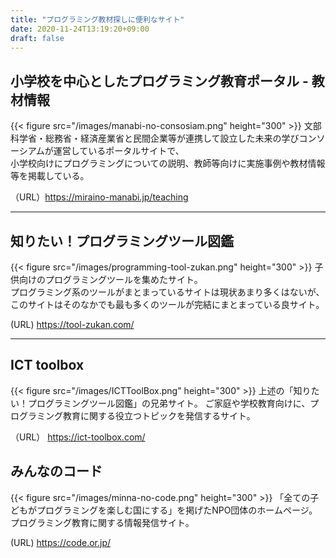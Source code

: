 ```yaml
---
title: "プログラミング教材探しに便利なサイト"
date: 2020-11-24T13:19:20+09:00
draft: false
---
```


## 小学校を中心としたプログラミング教育ポータル - 教材情報
{{< figure src="/images/manabi-no-consosiam.png" height="300" >}}
文部科学省・総務省・経済産業省と民間企業等が連携して設立した未来の学びコンソーシアムが運営しているポータルサイトで、  
小学校向けにプログラミングについての説明、教師等向けに実施事例や教材情報等を掲載している。

（URL）https://miraino-manabi.jp/teaching

- - -
## 知りたい！プログラミングツール図鑑
{{< figure src="/images/programming-tool-zukan.png" height="300" >}}
子供向けのプログラミングツールを集めたサイト。  
プログラミング系のツールがまとまっているサイトは現状あまり多くはないが、  
このサイトはそのなかでも最も多くのツールが完結にまとまっている良サイト。  

(URL) https://tool-zukan.com/

- - -
## ICT toolbox
{{< figure src="/images/ICTToolBox.png" height="300" >}}
 上述の「知りたい！プログラミングツール図鑑」の兄弟サイト。
 ご家庭や学校教育向けに、プログラミング教育に関する役立つトピックを発信するサイト。

（URL） https://ict-toolbox.com/

## みんなのコード
{{< figure src="/images/minna-no-code.png" height="300" >}}
「全ての子どもがプログラミングを楽しむ国にする」を掲げたNPO団体のホームページ。
プログラミング教育に関する情報発信サイト。

(URL) https://code.or.jp/